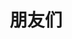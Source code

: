 ---
title: 朋友们
slug: "links"
links:
  - title: KansChen
    description: 凛冬散尽 星河长明
    website: https://blog.dgzx.ac.cn/
    image: https://blog.dgzx.ac.cn/wp-content/uploads/2020/03/A53C4C0149597882606B3159ED9A5E14.jpg
  - title: 黑墨水鱼
    description: 水族馆
    website: https://aquarium39.moe/
    image: https://aquarium39.moe/images/green_hucfe397aa1f9bbdf54c031f3998449e9a_2721651_2048x0_resize_q75_h2_box.webp
  - title: Kirin
    description: Kirin's Backspace
    website: https://9baka.moe/zh/
    image: https://9baka.moe/images/avatar.jpg
menu:
    main: 
        weight: -50
        params:
            icon: link

comments: false
---